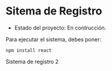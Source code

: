 <h1> Sitema de Registro</h1>

- Estado del proyecto: En contrucción.

Para ejecutar el sistema, debes poner:

```npm install react```

Sistema de registro 2
